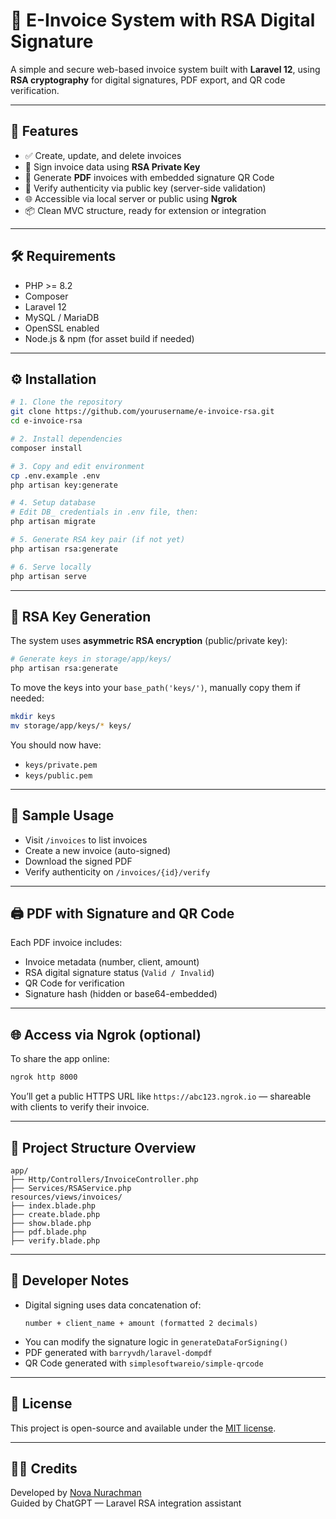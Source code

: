 # 💼 E-Invoice System with RSA Digital Signature

A simple and secure web-based invoice system built with **Laravel 12**, using **RSA cryptography** for digital signatures, PDF export, and QR code verification.

---

## 🚀 Features

- ✅ Create, update, and delete invoices
- 🔐 Sign invoice data using **RSA Private Key**
- 🧾 Generate **PDF** invoices with embedded signature QR Code
- 🔎 Verify authenticity via public key (server-side validation)
- 🌐 Accessible via local server or public using **Ngrok**
- 📦 Clean MVC structure, ready for extension or integration

---

## 🛠️ Requirements

- PHP >= 8.2  
- Composer  
- Laravel 12  
- MySQL / MariaDB  
- OpenSSL enabled  
- Node.js & npm (for asset build if needed)

---

## ⚙️ Installation

```bash
# 1. Clone the repository
git clone https://github.com/yourusername/e-invoice-rsa.git
cd e-invoice-rsa

# 2. Install dependencies
composer install

# 3. Copy and edit environment
cp .env.example .env
php artisan key:generate

# 4. Setup database
# Edit DB_ credentials in .env file, then:
php artisan migrate

# 5. Generate RSA key pair (if not yet)
php artisan rsa:generate

# 6. Serve locally
php artisan serve
```

---

## 🔐 RSA Key Generation

The system uses **asymmetric RSA encryption** (public/private key):

```bash
# Generate keys in storage/app/keys/
php artisan rsa:generate
```

To move the keys into your `base_path('keys/')`, manually copy them if needed:

```bash
mkdir keys
mv storage/app/keys/* keys/
```

You should now have:
- `keys/private.pem`
- `keys/public.pem`

---

## 🧪 Sample Usage

- Visit `/invoices` to list invoices
- Create a new invoice (auto-signed)
- Download the signed PDF
- Verify authenticity on `/invoices/{id}/verify`

---

## 🖨️ PDF with Signature and QR Code

Each PDF invoice includes:
- Invoice metadata (number, client, amount)
- RSA digital signature status (`Valid / Invalid`)
- QR Code for verification
- Signature hash (hidden or base64-embedded)

---

## 🌐 Access via Ngrok (optional)

To share the app online:

```bash
ngrok http 8000
```

You’ll get a public HTTPS URL like `https://abc123.ngrok.io` — shareable with clients to verify their invoice.

---

## 📂 Project Structure Overview

```
app/
├── Http/Controllers/InvoiceController.php
├── Services/RSAService.php
resources/views/invoices/
├── index.blade.php
├── create.blade.php
├── show.blade.php
├── pdf.blade.php
├── verify.blade.php
```

---

## 📌 Developer Notes

- Digital signing uses data concatenation of:
  ```
  number + client_name + amount (formatted 2 decimals)
  ```
- You can modify the signature logic in `generateDataForSigning()`
- PDF generated with `barryvdh/laravel-dompdf`
- QR Code generated with `simplesoftwareio/simple-qrcode`

---

## 📄 License

This project is open-source and available under the [MIT license](LICENSE).

---

## 👨‍💻 Credits

Developed by [Nova Nurachman](https://github.com/yourusername)  
Guided by ChatGPT — Laravel RSA integration assistant
